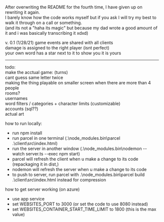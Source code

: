After overwriting the README for the fourth time, I have given up on rewriting it again.       
I barely know how the code works myself but if you ask I will try my best to walk it through on a call or something.      
(and its not a "haha its magic" but because my dad wrote a good amount of it and i was basically transcribing it xdxd)


v. 0.1 (1/28/21)
game events are shared with all clients                 
damage is assigned to the right player (isnt perfect)                                   
your own word has a star next to it to show you it is yours

---

todo:      
make the acctual game: (turns)                           
cant guess same letter twice               
making the thing playable on smaller screen when there are more than 4 people                   
rooms?     
usernames      
word filters / categories + character limits (customizable)         
accounts (sql??)            
actual art              


how to run locally:
* run npm install
* run parcel in one terminal (.\node_modules\.bin\parcel .\client\src\index.html)
* run the server in another window (.\node_modules\.bin\nodemon --watch server.ts --exec npm start)
* parcel will refresh the client when u make a change to its code (repackaging it in dist,)       
* nodemon will refresh the server when u make a change to its code                     
* to push to server, run parcel with .\node_modules\.bin\parcel build .\client\src\index.html instead for compression        

how to get server working (on azure)            
* use app service
* set WEBSITES_PORT to 3000 (or set the code to use 8080 instead)               
* set WEBSITES_CONTAINER_START_TIME_LIMIT to 1800 (this is the max value)